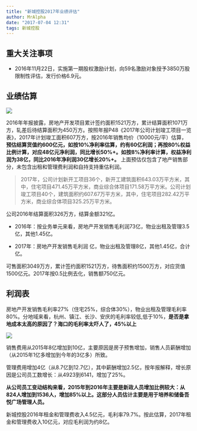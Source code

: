 ```yaml
---
title: "新城控股2017年业绩评估"
author: MrAlpha
date: "2017-07-04 12:31"
tags: 新城控股
---
```


## 重大关注事项

- 2016年11月22日，实施第一期股权激励计划，向59名激励对象授予3850万股限制性评估，发行价格6.9元。


## 业绩估算

![](http://7xonmk.com1.z0.glb.clouddn.com/2017-07-20_12-32-53.jpg)

2016年年报披露，房地产开发项目累计签约面积1521万方，累计结算面积1071万方，轧差后待结算面积为450万方。按照年报P48《2017年公司计划竣工项目一览表》，2017年计划竣工面积607万方，按2016年销售均价（10000元/平）估算，**预估结算货值约600亿元，如按10%净利率估算，约有60亿利润；再按80%权益比例计算，对应48亿元净利润，同比增长50%+。如按8%净利率计算，权益净利润为38亿，同比2016年净利润30亿增长20%+。** 上面预估仅包含了地产销售部分，未包含出租和管理费利润和自持支持重估利润。

> 2017年，公司计划新开工项目36个，新开工建筑面积643.03万平方米，其中，住宅项目471.45万平方米，商业综合体项目171.58万平方米。公司计划竣工项目40个，建筑面积约607.67万平方米，其中，住宅项目282.42万平方米，商业综合体项目325.25万平方米。

公司2016年结算面积326万方，结算金额321亿。

- 2016年：按业务单元来看，房地产开发销售毛利润73亿，物业出租及管理3.5亿，其他1.45亿。

- 2017年：房地产开发销售毛利润 亿，物业出租及管理8亿，其他1.45亿，合计 亿。

可售面积3049万方，累计签约面积1521万方，待售面积约1500万方，对应货值1500亿元。2017年按0.5比例去化，销售额750亿元。

## 利润表

房地产开发销售毛利率27%（住宅25%，综合体30%），物业出租及管理毛利率80%。分地域来看，杭州、镇江、长沙、安庆的毛利率较低,低于10%，**是否是拿地成本太高的原因了？海口的毛利率太吓人了，45%以上**

![](http://7xonmk.com1.z0.glb.clouddn.com/2017-07-04_15-33-50.jpg)

销售费用从2015年8亿增加到10亿，主要原因是房子预售增加，销售人员薪酬增加（从2015年1亿多增加到今年的3亿多）所致。

管理费用增加4亿（从8.7亿到12.7亿），其中薪酬增加2.5亿，按年报解释，增长原因是公司员工数增长：从4923到6141，增加了25%。

**从公司员工变动结构来看，2015年到2016年主要是新政人员增加比例较大：从824人增加到1536人，增加85%以上。这部分人员估计主要是用于培养和储备吾悦广场管理人员。**

新城控股2016年租金和管理费收入4.5亿元，毛利率79.7%。按此估算，2017年租金和管理费收入10亿元，对应毛利润为约8亿。
